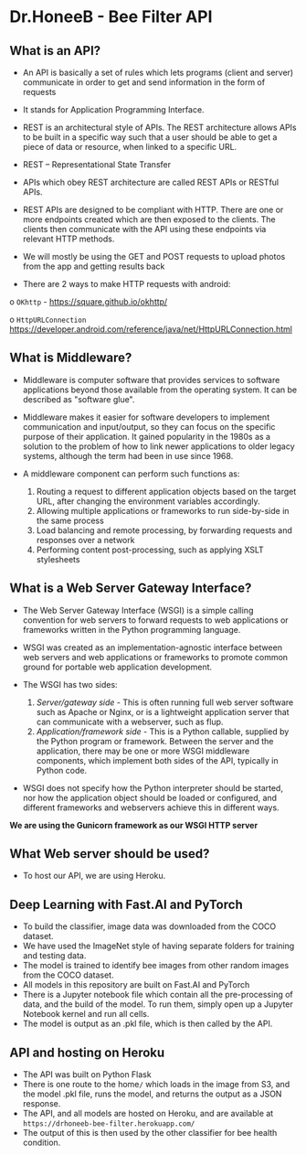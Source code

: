 # Dr.HoneeB - Bee Filter API

## **What is an API?**
-	An API is basically a set of rules which lets programs (client and server) communicate in order to get and send information in the form of requests
-	It stands for Application Programming Interface.
-	REST is an architectural style of APIs. The REST architecture allows APIs to be built in a specific way such that a user should be able to get a piece of data or resource, when linked to a specific URL.
-	REST – Representational State Transfer
-	APIs which obey REST architecture are called REST APIs or RESTful APIs.
-	REST APIs are designed to be compliant with HTTP. There are one or more endpoints created which are then exposed to the clients. The clients then communicate with the API using these endpoints via relevant HTTP methods.

-	We will mostly be using the GET and POST requests to upload photos from the app and getting results back

-	There are 2 ways to make HTTP requests with android:

o	`OKhttp` - https://square.github.io/okhttp/

o	`HttpURLConnection` https://developer.android.com/reference/java/net/HttpURLConnection.html

## What is Middleware?
* Middleware is computer software that provides services to software applications beyond those available from the operating system. It can be described as "software glue".

* Middleware makes it easier for software developers to implement communication and input/output, so they can focus on the specific purpose of their application. It gained popularity in the 1980s as a solution to the problem of how to link newer applications to older legacy systems, although the term had been in use since 1968.

* A middleware component can perform such functions as:

    1. Routing a request to different application objects based on the target URL, after changing the environment variables accordingly.
    2. Allowing multiple applications or frameworks to run side-by-side in the same process
    3. Load balancing and remote processing, by forwarding requests and responses over a network
    4. Performing content post-processing, such as applying XSLT stylesheets


## What is a Web Server Gateway Interface?

* The Web Server Gateway Interface (WSGI) is a simple calling convention for web servers to forward requests to web applications or frameworks written in the Python programming language.
* WSGI was created as an implementation-agnostic interface between web servers and web applications or frameworks to promote common ground for portable web application development.
* The WSGI has two sides:
    1. *Server/gateway side* - This is often running full web server software such as Apache or Nginx, or is a lightweight application server that can communicate with a webserver, such as flup.
    2. *Application/framework side* - This is a Python callable, supplied by the Python program or framework.
Between the server and the application, there may be one or more WSGI middleware components, which implement both sides of the API, typically in Python code.

* WSGI does not specify how the Python interpreter should be started, nor how the application object should be loaded or configured, and different frameworks and webservers achieve this in different ways.

**We are using the Gunicorn framework as our WSGI HTTP server**

## What Web server should be used?
* To host our API, we are using Heroku.


## **Deep Learning with Fast.AI and PyTorch**
* To build the classifier, image data was downloaded from the COCO dataset.
* We have used the ImageNet style of having separate folders for training and testing data.
* The model is trained to identify bee images from other random images from the COCO dataset.
* All models in this repository are built on Fast.AI and PyTorch
* There is a Jupyter notebook file which contain all the pre-processing of data, and the build of the model. To run them, simply open up a Jupyter Notebook kernel and run all cells. 
* The model is output as an .pkl file, which is then called by the API.

## **API and hosting on Heroku**
* The API was built on Python Flask
* There is one route to the home`/` which loads in the image from S3, and the model .pkl file, runs the model, and returns the output as a JSON response.
* The API, and all models are hosted on Heroku, and are available at `https://drhoneeb-bee-filter.herokuapp.com/`
* The output of this is then used by the other classifier for bee health condition.

